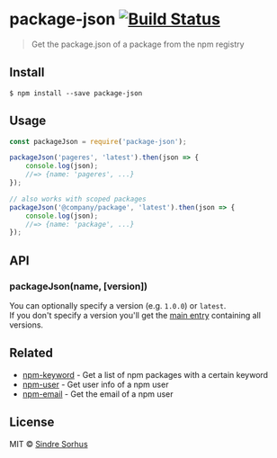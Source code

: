 # package-json [![Build Status](https://travis-ci.org/sindresorhus/package-json.svg?branch=master)](https://travis-ci.org/sindresorhus/package-json)

> Get the package.json of a package from the npm registry


## Install

```
$ npm install --save package-json
```


## Usage

```js
const packageJson = require('package-json');

packageJson('pageres', 'latest').then(json => {
	console.log(json);
	//=> {name: 'pageres', ...}
});

// also works with scoped packages
packageJson('@company/package', 'latest').then(json => {
	console.log(json);
	//=> {name: 'package', ...}
});
```


## API

### packageJson(name, [version])

You can optionally specify a version (e.g. `1.0.0`) or `latest`.  
If you don't specify a version you'll get the [main entry](http://registry.npmjs.org/pageres/) containing all versions.


## Related

- [npm-keyword](https://github.com/sindresorhus/npm-keyword) - Get a list of npm packages with a certain keyword
- [npm-user](https://github.com/sindresorhus/npm-user) - Get user info of a npm user
- [npm-email](https://github.com/sindresorhus/npm-email) - Get the email of a npm user


## License

MIT © [Sindre Sorhus](http://sindresorhus.com)

